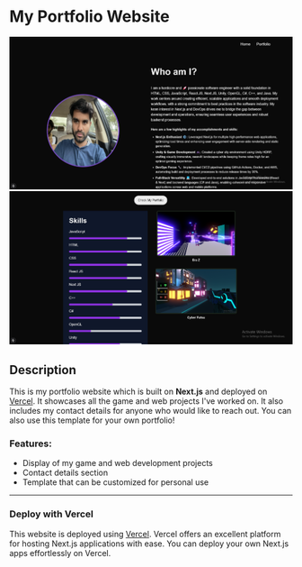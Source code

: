 # My Portfolio Website

![Portfolio Official Image](portfolio%20official%20pic.png)
![Portfolio Official Image 1](portfolio%20official%20pic1.png)

## Description

This is my portfolio website which is built on **Next.js** and deployed on [Vercel](https://vercel.com). It showcases all the game and web projects I've worked on. It also includes my contact details for anyone who would like to reach out. You can also use this template for your own portfolio!

### Features:
- Display of my game and web development projects
- Contact details section
- Template that can be customized for personal use

---

### Deploy with Vercel

This website is deployed using [Vercel](https://vercel.com). Vercel offers an excellent platform for hosting Next.js applications with ease. You can deploy your own Next.js apps effortlessly on Vercel.

